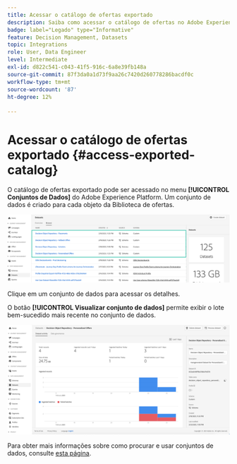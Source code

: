 ```yaml
---
title: Acessar o catálogo de ofertas exportado
description: Saiba como acessar o catálogo de ofertas no Adobe Experience Platform depois que ele for exportado
badge: label="Legado" type="Informative"
feature: Decision Management, Datasets
topic: Integrations
role: User, Data Engineer
level: Intermediate
exl-id: d822c541-c043-41f5-916c-6a8e39fb148a
source-git-commit: 87f3da0a1d73f9aa26c7420d260778286bacdf0c
workflow-type: tm+mt
source-wordcount: '87'
ht-degree: 12%

---
```


# Acessar o catálogo de ofertas exportado {#access-exported-catalog}

O catálogo de ofertas exportado pode ser acessado no menu **[!UICONTROL Conjuntos de Dados]** do Adobe Experience Platform. Um conjunto de dados é criado para cada objeto da Biblioteca de ofertas.

![](../assets/datasets-list.png)

Clique em um conjunto de dados para acessar os detalhes.

O botão **[!UICONTROL Visualizar conjunto de dados]** permite exibir o lote bem-sucedido mais recente no conjunto de dados.

![](../assets/dataset-activity.png)

Para obter mais informações sobre como procurar e usar conjuntos de dados, consulte [esta página](../../data/get-started-datasets.md).
